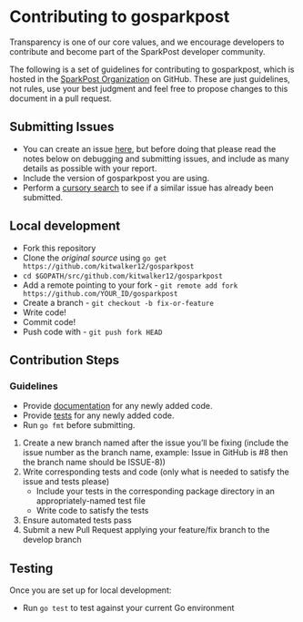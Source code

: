 # Contributing to gosparkpost

Transparency is one of our core values, and we encourage developers to contribute and become part of the SparkPost developer community.

The following is a set of guidelines for contributing to gosparkpost,
which is hosted in the [SparkPost Organization](https://github.com/sparkpost) on GitHub.
These are just guidelines, not rules, use your best judgment and feel free to
propose changes to this document in a pull request.

## Submitting Issues

* You can create an issue [here](https://github.com/kitwalker12/gosparkpost/issues/new), but
  before doing that please read the notes below on debugging and submitting issues,
  and include as many details as possible with your report.
* Include the version of gosparkpost you are using.
* Perform a [cursory search](https://github.com/issues?utf8=%E2%9C%93&q=is%3Aissue+user%3Asparkpost+repo%3Agosparkpost)
  to see if a similar issue has already been submitted.

## Local development

* Fork this repository
* Clone the _original source_  using ``go get https://github.com/kitwalker12/gosparkpost``
* `cd $GOPATH/src/github.com/kitwalker12/gosparkpost`
* Add a remote pointing to your fork - ``git remote add fork https://github.com/YOUR_ID/gosparkpost``
* Create a branch - ``git checkout -b fix-or-feature``
* Write code!
* Commit code!
* Push code with - ``git push fork HEAD``

## Contribution Steps

### Guidelines

- Provide [documentation](http://blog.golang.org/godoc-documenting-go-code) for any newly added code.
- Provide [tests](https://golang.org/doc/code.html#Testing) for any newly added code.
- Run ``go fmt`` before submitting.

1. Create a new branch named after the issue you’ll be fixing (include the issue number as the branch name, example: Issue in GitHub is #8 then the branch name should be ISSUE-8))
2. Write corresponding tests and code (only what is needed to satisfy the issue and tests please)
    * Include your tests in the corresponding package directory in an appropriately-named test file
    * Write code to satisfy the tests
3. Ensure automated tests pass
4. Submit a new Pull Request applying your feature/fix branch to the develop branch

## Testing

Once you are set up for local development:

* Run ``go test`` to test against your current Go environment

